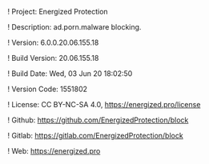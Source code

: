 ! Project: Energized Protection

! Description: ad.porn.malware blocking.

! Version: 6.0.0.20.06.155.18

! Build Version: 20.06.155.18

! Build Date: Wed, 03 Jun 20 18:02:50

! Version Code: 1551802

! License: CC BY-NC-SA 4.0, https://energized.pro/license

! Github: https://github.com/EnergizedProtection/block

! Gitlab: https://gitlab.com/EnergizedProtection/block


! Web: https://energized.pro
